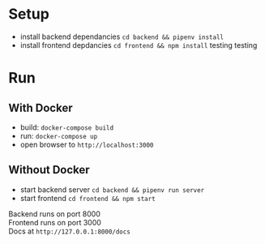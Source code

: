 # Setup
- install backend dependancies `cd backend && pipenv install`
- install frontend depdancies `cd frontend && npm install`
testing testing 
# Run
## With Docker
- build: `docker-compose build`
- run: `docker-compose up`
- open browser to `http://localhost:3000`

## Without Docker
- start backend server `cd backend && pipenv run server`
- start frontend `cd frontend && npm start`

Backend runs on port 8000\
Frontend runs on port 3000\
Docs at `http://127.0.0.1:8000/docs`
